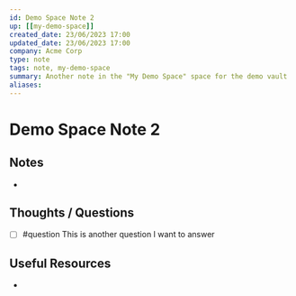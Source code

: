 ```yaml
---
id: Demo Space Note 2
up: [[my-demo-space]]
created_date: 23/06/2023 17:00
updated_date: 23/06/2023 17:00
company: Acme Corp
type: note
tags: note, my-demo-space
summary: Another note in the "My Demo Space" space for the demo vault
aliases: 
---
```


# Demo Space Note 2

## Notes

-  

## Thoughts / Questions 

- [ ] #question This is another question I want to answer

## Useful Resources

- 
